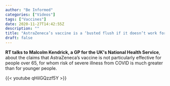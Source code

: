 ```yaml
---
author: "Be Informed"
categories: ["Videos"]
tags: ["Vaccines"]
date: 2020-11-27T14:42:55Z
description: ""
title: "AstraZeneca’s vaccine is a ‘busted flush if it doesn’t work for elderly'"
draft: false
---
```


**RT talks to Malcolm Kendrick, a GP for the UK's National Health Service**, about the claims that AstraZeneca’s vaccine is not particularly effective for people over 65, for whom risk of severe illness from COVID is much greater than for younger people.  

{{< youtube qHiIGQzzf5Y >}}

